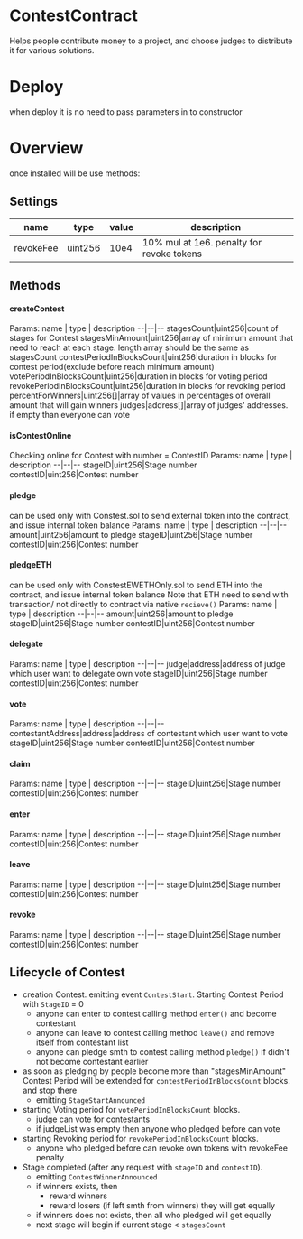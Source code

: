 # ContestContract
Helps people contribute money to a project, and choose judges to distribute it for various solutions.

# Deploy
when deploy it is no need to pass parameters in to constructor

# Overview
once installed will be use methods:

## Settings
name|type|value|description
--|--|--|--
revokeFee|uint256|10e4|10% mul at 1e6. penalty for revoke tokens

## Methods
#### createContest
Params:
name  | type | description
--|--|--
stagesCount|uint256|count of stages for Contest
stagesMinAmount|uint256|array of minimum amount that need to reach at each stage. length array should be the same as stagesCount
contestPeriodInBlocksCount|uint256|duration in blocks  for contest period(exclude before reach minimum amount)
votePeriodInBlocksCount|uint256|duration in blocks  for voting period
revokePeriodInBlocksCount|uint256|duration in blocks  for revoking period
percentForWinners|uint256[]|array of values in percentages of overall amount that will gain winners
judges|address[]|array of judges' addresses. if empty than everyone can vote

#### isContestOnline
Checking online for Contest with number = ContestID
Params:
name  | type | description
--|--|--
stageID|uint256|Stage number
contestID|uint256|Contest number

#### pledge
can be used only with Constest.sol to send external token into the contract, and issue internal token balance
Params:
name  | type | description
--|--|--
amount|uint256|amount to pledge
stageID|uint256|Stage number
contestID|uint256|Contest number

#### pledgeETH
can be used only with ConstestEWETHOnly.sol to send ETH into the contract, and issue internal token balance
Note that ETH need to send with transaction/ not directly to contract via native `recieve()`
Params:
name  | type | description
--|--|--
amount|uint256|amount to pledge
stageID|uint256|Stage number
contestID|uint256|Contest number
    
#### delegate
Params:
name  | type | description
--|--|--
judge|address|address of judge which user want to delegate own vote
stageID|uint256|Stage number
contestID|uint256|Contest number

#### vote
Params:
name  | type | description
--|--|--
contestantAddress|address|address of contestant which user want to vote
stageID|uint256|Stage number
contestID|uint256|Contest number

#### claim
Params:
name  | type | description
--|--|--
stageID|uint256|Stage number
contestID|uint256|Contest number

#### enter
Params:
name  | type | description
--|--|--
stageID|uint256|Stage number
contestID|uint256|Contest number

#### leave
Params:
name  | type | description
--|--|--
stageID|uint256|Stage number
contestID|uint256|Contest number

#### revoke
Params:
name  | type | description
--|--|--
stageID|uint256|Stage number
contestID|uint256|Contest number

## Lifecycle of Contest
* creation Contest.  emitting event `ContestStart`. Starting Contest Period with `StageID` = 0
    * anyone can enter to contest calling method `enter()` and become contestant
    * anyone can leave to contest calling method `leave()` and remove itself from contestant list
    * anyone can pledge smth to contest calling method `pledge()` if didn't not become contestant earlier
* as soon as pledging by people become more than "stagesMinAmount" Contest Period will be extended for `contestPeriodInBlocksCount` blocks. and stop there
    * emitting `StageStartAnnounced`
* starting Voting period for `votePeriodInBlocksCount` blocks.
    * judge can vote for contestants
    * if judgeList was empty then anyone who pledged before can vote
* starting Revoking period for `revokePeriodInBlocksCount` blocks.
    * anyone who pledged before can revoke own tokens with revokeFee penalty
* Stage completed.(after any request with `stageID` and `contestID`).
    * emitting `ContestWinnerAnnounced`
    * if winners exists, then
        * reward winners
        * reward losers (if left smth from winners) they will get equally
    * if winners does not exists, then all who pledged will get equally
    * next stage will begin if current stage < `stagesCount`

